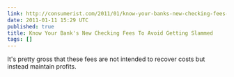 ```yaml
---
link: http://consumerist.com/2011/01/know-your-banks-new-checking-fees-to-avoid-getting-slammed.html
date: 2011-01-11 15:29 UTC
published: true
title: Know Your Bank's New Checking Fees To Avoid Getting Slammed
tags: []
---
```


It's pretty gross that these fees are not intended to recover costs but instead maintain profits.
